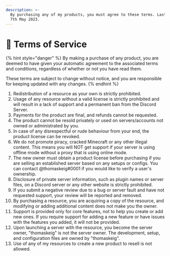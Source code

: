 ```yaml
---
description: >-
  By purchasing any of my products, you must agree to these terms. Last updated:
  7th May 2023.
---
```


# 📜 Terms of Service

{% hint style="danger" %}
By making a purchase of any product, you are deemed to have given your automatic agreement to the associated terms and conditions, regardless of whether or not you have read them.

These terms are subject to change without notice, and you are responsible for keeping updated with any changes.
{% endhint %}

1. Redistribution of a resource as your own is strictly prohibited.
2. Usage of any resource without a valid license is strictly prohibited and will result in a lack of support and a permanent ban from the Discord Server.
3. Payments for the product are final, and refunds cannot be requested.
4. The product cannot be resold privately or used on servers/accounts not owned or administrated by you.
5. In case of any disrespectful or rude behaviour from your end, the product license can be revoked.
6. We do not promote piracy, cracked Minecraft or any other illegal content. This means you will NOT get support if your server is using offline mode without a proxy that is using online mode.
7. The new owner must obtain a product license before purchasing if you are selling an established server based on any setups or configs. You can contact @thomaskeig#0001 if you would like to verify a user's ownership.
8. Disclosure of private server information, such as plugin names or server files, on a Discord server or any other website is strictly prohibited.
9. If you submit a negative review due to a bug or server fault and have not requested support, your review will be reported and removed.
10. By purchasing a resource, you are acquiring a copy of the resource, and modifying or adding additional content does not make you the owner.
11. Support is provided only for core features, not to help you create or add new ones. If you require support for adding a new feature or have issues with the features you added, it will not be provided.
12. Upon launching a server with the resource, you become the server owner, "thomaskeig" is not the server owner. The development, setup, and configuration files are owned by "thomaskeig".
13. Use of any of my resources to create a new product to resell is not allowed.


